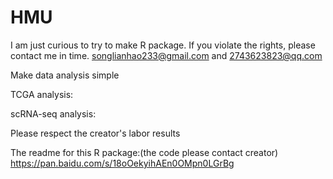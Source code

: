 # HMU
I am just curious to try to make R package. If you violate the rights, please contact me in time. songlianhao233@gmail.com and 2743623823@qq.com

Make data analysis simple

TCGA analysis:

scRNA-seq analysis:

Please respect the creator's labor results

The readme for this R package:(the code please contact creator)
https://pan.baidu.com/s/18oOekyihAEn0OMpn0LGrBg
